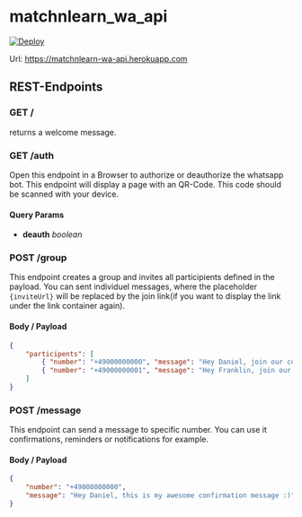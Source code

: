 # matchnlearn_wa_api

[![Deploy](https://github.com/mono424/matchnlearn_wa_api/actions/workflows/deploy.yml/badge.svg?branch=main)](https://github.com/mono424/matchnlearn_wa_api/actions/workflows/deploy.yml)

Url: https://matchnlearn-wa-api.herokuapp.com

## REST-Endpoints

### GET /
returns a welcome message.

### GET /auth
Open this endpoint in a Browser to authorize or deauthorize the whatsapp bot. This endpoint will display a page with an QR-Code. This code should be scanned with your device.
#### Query Params
 - **deauth** *boolean*

### POST /group
This endpoint creates a group and invites all participients defined in the payload. You can sent individuel messages, where the placeholder `{inviteUrl}` will be replaced by the join link(if you want to display the link under the link container again).
#### Body / Payload
```json
{
    "participents": [
        { "number": "+49000000000", "message": "Hey Daniel, join our cool group :) Here is the link {inviteUrl}." },
        { "number": "+49000000001", "message": "Hey Franklin, join our cool group :) Here is the link {inviteUrl}." }
    ]
}
```

### POST /message
This endpoint can send a message to specific number. You can use it confirmations, reminders or notifications for example.
#### Body / Payload
```json
{
	"number": "+49000000000",
	"message": "Hey Daniel, this is my awesome confirmation message :)"
}
```